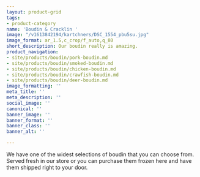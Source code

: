 ```yaml
---
layout: product-grid
tags:
- product-category
name: 'Boudin & Cracklin '
image: "/v1613842194/kartchners/DSC_1554_pbu5su.jpg"
image_format: ar_1.5,c_crop/f_auto,q_80
short_description: Our boudin really is amazing.
product_navigation:
- site/products/boudin/pork-boudin.md
- site/products/boudin/smoked-boudin.md
- site/products/boudin/chicken-boudin.md
- site/products/boudin/crawfish-boudin.md
- site/products/boudin/deer-boudin.md
image_formatting: ''
meta_title: ''
meta_description: ''
social_image: ''
canonical: ''
banner_image: ''
banner_format: ''
banner_class: ''
banner_alt: ''

---
```

We have one of the widest selections of boudin that you can choose from. Served fresh in our store or you can purchase them frozen here and have them shipped right to your door.